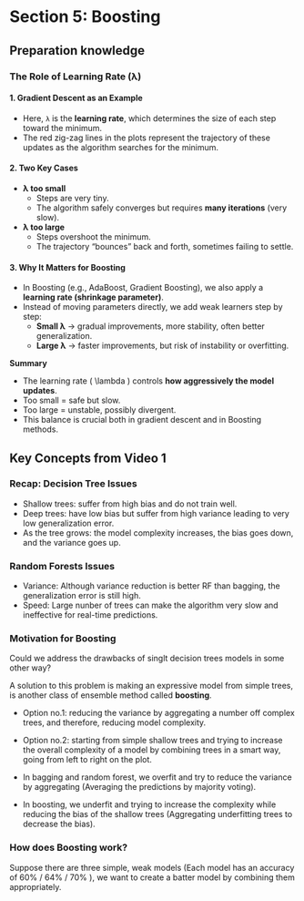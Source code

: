 # Section 5: Boosting

## Preparation knowledge

###  The Role of Learning Rate (λ)

#### 1. Gradient Descent as an Example

- Here, `λ` is the **learning rate**, which determines the size of each step toward the minimum.  
- The red zig-zag lines in the plots represent the trajectory of these updates as the algorithm searches for the minimum.

#### 2. Two Key Cases
- **λ too small**  
  - Steps are very tiny.  
  - The algorithm safely converges but requires **many iterations** (very slow).  
- **λ too large**  
  - Steps overshoot the minimum.  
  - The trajectory “bounces” back and forth, sometimes failing to settle.    

#### 3. Why It Matters for Boosting
- In Boosting (e.g., AdaBoost, Gradient Boosting), we also apply a **learning rate (shrinkage parameter)**.  
- Instead of moving parameters directly, we add weak learners step by step:  
  - **Small λ** → gradual improvements, more stability, often better generalization.  
  - **Large λ** → faster improvements, but risk of instability or overfitting.  

**Summary**  
- The learning rate \( \lambda \) controls **how aggressively the model updates**.  
- Too small = safe but slow.  
- Too large = unstable, possibly divergent.  
- This balance is crucial both in gradient descent and in Boosting methods.

## Key Concepts from Video 1

### Recap: Decision Tree Issues

- Shallow trees: suffer from high bias and do not train well.
- Deep trees: have low bias but suffer from high variance leading to very low generalization error.
- As the tree grows: the model complexity increases, the bias goes down, and the variance goes up.

### Random Forests Issues

- Variance: Although variance reduction is better RF than bagging, the generalization error is still high.
- Speed: Large nunber of trees can make the algorithm very slow and ineffective for real-time predictions.

### Motivation for Boosting

Could we address the drawbacks of singlt decision trees models in some other way?

A solution to this problem is making an expressive model from simple trees, is another class of ensemble method called **boosting**.

- Option no.1: reducing the variance by aggregating a number off complex trees, and therefore, reducing model complexity.
- Option no.2: starting from simple shallow trees and trying to increase the overall complexity of a model by combining trees in a smart way, going from left to right on the plot.

- In bagging and random forest, we overfit and try to reduce the variance by aggregating (Averaging the predictions by majority voting).
- In boosting, we underfit and trying to increase the complexity while reducing the bias of the shallow trees (Aggregating underfitting trees to decrease the bias).

### How does Boosting work?

Suppose there are three simple, weak models (Each model has an accuracy of 60% / 64% / 70% ), we want to create a batter model by combining them appropriately.


